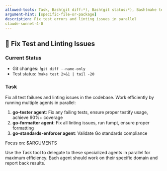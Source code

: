 ```yaml
---
allowed-tools: Task, Bash(git diff:*), Bash(git status:*), Bash(make test:*), Bash(make lint:*)
argument-hint: [specific-file-or-package]
description: Fix test errors and linting issues in parallel
claude-sonnet-4-0
---
```


## 🔧 Fix Test and Linting Issues

### Current Status
- Git changes: !`git diff --name-only`
- Test status: !`make test 2>&1 | tail -20`

### Task
Fix all test failures and linting issues in the codebase. Work efficiently by running multiple agents in parallel:

1. **go-tester agent**: Fix any failing tests, ensure proper testify usage, achieve 90%+ coverage
2. **go-formatter agent**: Fix all linting issues, run fumpt, ensure proper formatting
3. **go-standards-enforcer agent**: Validate Go standards compliance

Focus on: $ARGUMENTS

Use the Task tool to delegate to these specialized agents in parallel for maximum efficiency. Each agent should work on their specific domain and report back results.
